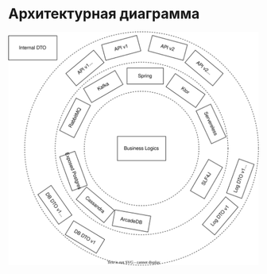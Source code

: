 # Архитектурная диаграмма

![Комопнентная архитектура](./real-estate-advertisements-arch.drawio.svg)
